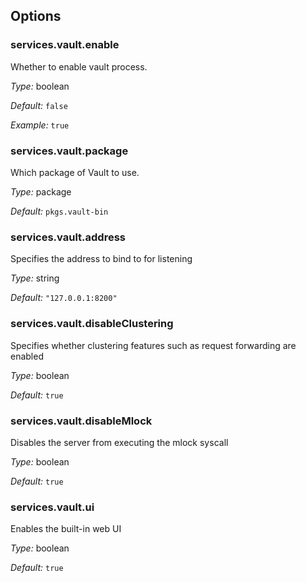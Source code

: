 [comment]: # (Do not edit this file as it is autogenerated. Go to docs/individual-docs if you want to make edits.)


[comment]: # (Please add your documentation on top of this line)

## Options

### services\.vault\.enable



Whether to enable vault process\.



*Type:*
boolean



*Default:*
` false `



*Example:*
` true `



### services\.vault\.package



Which package of Vault to use\.



*Type:*
package



*Default:*
` pkgs.vault-bin `



### services\.vault\.address

Specifies the address to bind to for listening



*Type:*
string



*Default:*
` "127.0.0.1:8200" `



### services\.vault\.disableClustering



Specifies whether clustering features such as request forwarding are enabled



*Type:*
boolean



*Default:*
` true `



### services\.vault\.disableMlock



Disables the server from executing the mlock syscall



*Type:*
boolean



*Default:*
` true `



### services\.vault\.ui



Enables the built-in web UI



*Type:*
boolean



*Default:*
` true `
